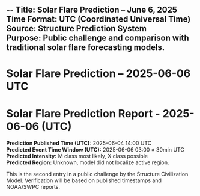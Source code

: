 --
Title: Solar Flare Prediction – June 6, 2025  
Time Format: UTC (Coordinated Universal Time)  
Source: Structure Prediction System  
Purpose: Public challenge and comparison with traditional solar flare forecasting models.  
---

# Solar Flare Prediction – 2025-06-06 UTC

# Solar Flare Prediction Report - 2025-06-06 (UTC)

**Prediction Published Time (UTC):** 2025-06-04 14:00 UTC  
**Predicted Event Time Window (UTC):** 2025-06-06 03:00 ± 30min UTC  
**Predicted Intensity:** M class most likely, X class possible  
**Predicted Region:** Unknown, model did not localize active region.

This is the second entry in a public challenge by the Structure Civilization Model. Verification will be based on published timestamps and NOAA/SWPC reports.
